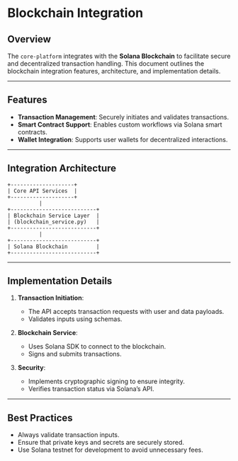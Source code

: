 # Blockchain Integration

## Overview
The `core-platform` integrates with the **Solana Blockchain** to facilitate secure and decentralized transaction handling. This document outlines the blockchain integration features, architecture, and implementation details.

---

## Features

- **Transaction Management**: Securely initiates and validates transactions.
- **Smart Contract Support**: Enables custom workflows via Solana smart contracts.
- **Wallet Integration**: Supports user wallets for decentralized interactions.

---

## Integration Architecture

```plaintext
+--------------------+
| Core API Services  |
+--------------------+
          |
+---------------------------+
| Blockchain Service Layer  |
| (blockchain_service.py)   |
+---------------------------+
          |
+---------------------------+
| Solana Blockchain         |
+---------------------------+
```

---

## Implementation Details

1. **Transaction Initiation**:
   - The API accepts transaction requests with user and data payloads.
   - Validates inputs using schemas.

2. **Blockchain Service**:
   - Uses Solana SDK to connect to the blockchain.
   - Signs and submits transactions.

3. **Security**:
   - Implements cryptographic signing to ensure integrity.
   - Verifies transaction status via Solana’s API.

---

## Best Practices

- Always validate transaction inputs.
- Ensure that private keys and secrets are securely stored.
- Use Solana testnet for development to avoid unnecessary fees.
